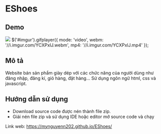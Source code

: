 # EShoes

## Demo
<img id="imgur" src="//i.imgur.com/YCXPxlJh.jpg">
$('#imgur').gifplayer({
	mode: 'video',
  webm: '//i.imgur.com/YCXPxlJ.webm',
  mp4: '//i.imgur.com/YCXPxlJ.mp4'
});

## Mô tả

Website bán sản phẩm giày dép với các chức năng của người dùng như đăng nhập, đăng kí, giỏ hàng, đặt hàng... Sử dụng ngôn ngữ html, css và javascript.

## Hướng dẫn sử dụng
- Download source code được nén thành file zip. 
- Giải nén file zip và sử dụng IDE hoặc editor mở source code và chạy 

Link web: https://mynguyenn202.github.io/EShoes/
